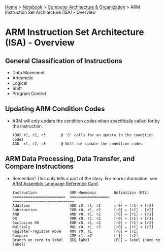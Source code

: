 <a href="../../">Home</a> > <a href="../notebook">Notebook</a> > <a href="./">Computer Architecture & Organization</a> > ARM Instruction Set Architecture (ISA) - Overview

# ARM Instruction Set Architecture (ISA) - Overview



## General Classification of Instructions

* Data Movement
* Arithmetic
* Logical
* Shift
* Program Control



## Updating ARM Condition Codes

* ARM will only update the condition codes when specifically called for by the instruction.    

  ```plain
  ADDS r1, r2, r3       @ 'S' calls for an update in the condition codes
  ADD  r1, r2, r3       @ Will not update the condition codes
  ```



## ARM Data Processing, Data Transfer, and Compare Instructions

- Remember! This only tells a part of the story. For more information, see [ARM Assembly Language Reference Card](https://kyungjae.dev/computer-architecture-and-organization/arm-assembly-language-reference-card).

  ```plain
  Instruction               ARM Mnemonic        Definition (RTL)
  ========================  ==================  ============================
  Addition                  ADD r0, r1, r2      [r0] ← [r1] + [r2]
  Subtraction               SUB r0, r1, r2      [r0] ← [r1] - [r2]
  AND                       AND r0, r1, r2      [r0] ← [r1] · [r2]
  OR                        ORR r0, r1, r2      [r0] ← [r1] + [r2]
  Exclusive OR              EOR r0, r1, r2      [r0] ← [r1] ⊕ [r2]
  Multiply                  MUL r0, r1, r2      [r0] ← [r1] x [r2]
  Register-register move    MOV r0, r1          [r0] ← [r1]
  Compare                   CMP r1, r2          [r1] - [r2]
  Branch on zero to label   BEQ label           [PC] ← label (jump to label)
  ```
